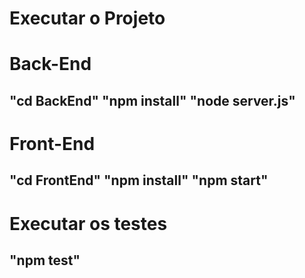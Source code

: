 # Executar o Projeto 

# Back-End
## "cd BackEnd" "npm install" "node server.js"

# Front-End
## "cd FrontEnd" "npm install" "npm start"

# Executar os testes
## "npm test"

